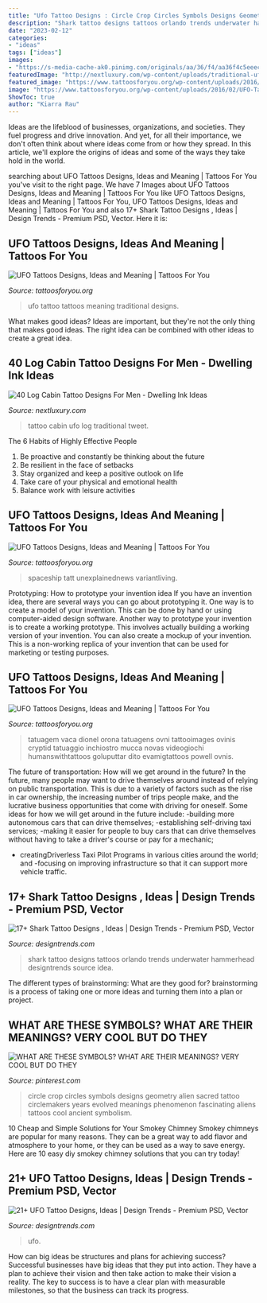 ```yaml
---
title: "Ufo Tattoo Designs : Circle Crop Circles Symbols Designs Geometry Alien Sacred Tattoo Circlemakers Years Evolved Meanings Phenomenon Fascinating Aliens Tattoos Cool Ancient Symbolism"
description: "Shark tattoo designs tattoos orlando trends underwater hammerhead designtrends source idea"
date: "2023-02-12"
categories:
- "ideas"
tags: ["ideas"]
images:
- "https://s-media-cache-ak0.pinimg.com/originals/aa/36/f4/aa36f4c5eeec6081956c59e82ddfc786.jpg"
featuredImage: "http://nextluxury.com/wp-content/uploads/traditional-ufo-flying-over-cabin-male-arm-tattoo.jpg"
featured_image: "https://www.tattoosforyou.org/wp-content/uploads/2016/02/UFO-Tattoos-Pictures.jpg"
image: "https://www.tattoosforyou.org/wp-content/uploads/2016/02/UFO-Tattoos-Pictures.jpg"
ShowToc: true
author: "Kiarra Rau"
---
```



Ideas are the lifeblood of businesses, organizations, and societies. They fuel progress and drive innovation. And yet, for all their importance, we don't often think about where ideas come from or how they spread. In this article, we'll explore the origins of ideas and some of the ways they take hold in the world.

	

		
searching about UFO Tattoos Designs, Ideas and Meaning | Tattoos For You you've visit to the right page. We have 7 Images about UFO Tattoos Designs, Ideas and Meaning | Tattoos For You like UFO Tattoos Designs, Ideas and Meaning | Tattoos For You, UFO Tattoos Designs, Ideas and Meaning | Tattoos For You and also 17+ Shark Tattoo Designs , Ideas | Design Trends - Premium PSD, Vector. Here it is:
		
    
## UFO Tattoos Designs, Ideas And Meaning | Tattoos For You

<img loading=lazy src="https://www.tattoosforyou.org/wp-content/uploads/2016/10/UFO-Tattoo-Traditional.jpg" onerror="this.onerror=null;this.src='https://tse2.mm.bing.net/th?id=OIP.zjszTsItRqCqRpL_HuCAfQHaNK&amp;pid=15.1';" alt="UFO Tattoos Designs, Ideas and Meaning | Tattoos For You">

_Source: tattoosforyou.org_

>ufo tattoo tattoos meaning traditional designs. 

	

What makes good ideas?
Ideas are important, but they're not the only thing that makes good ideas. The right idea can be combined with other ideas to create a great idea.

    
## 40 Log Cabin Tattoo Designs For Men - Dwelling Ink Ideas

<img loading=lazy src="http://nextluxury.com/wp-content/uploads/traditional-ufo-flying-over-cabin-male-arm-tattoo.jpg" onerror="this.onerror=null;this.src='https://tse4.mm.bing.net/th?id=OIP.y0o5gTwz9Hpc8ijyrEckQAHaHa&amp;pid=15.1';" alt="40 Log Cabin Tattoo Designs For Men - Dwelling Ink Ideas">

_Source: nextluxury.com_

>tattoo cabin ufo log traditional tweet. 

	

The 6 Habits of Highly Effective People
1. Be proactive and constantly be thinking about the future 
2. Be resilient in the face of setbacks 
3. Stay organized and keep a positive outlook on life 
4. Take care of your physical and emotional health 
5. Balance work with leisure activities 

    
## UFO Tattoos Designs, Ideas And Meaning | Tattoos For You

<img loading=lazy src="https://www.tattoosforyou.org/wp-content/uploads/2016/02/UFO-Tattoos-Pictures.jpg" onerror="this.onerror=null;this.src='https://tse1.mm.bing.net/th?id=OIP.6azMcrLcMZRwMKKHNmnD4QHaHa&amp;pid=15.1';" alt="UFO Tattoos Designs, Ideas and Meaning | Tattoos For You">

_Source: tattoosforyou.org_

>spaceship tatt unexplainednews variantliving. 

	

Prototyping: How to prototype your invention idea
If you have an invention idea, there are several ways you can go about prototyping it. One way is to create a model of your invention. This can be done by hand or using computer-aided design software. Another way to prototype your invention is to create a working prototype. This involves actually building a working version of your invention. You can also create a mockup of your invention. This is a non-working replica of your invention that can be used for marketing or testing purposes.

    
## UFO Tattoos Designs, Ideas And Meaning | Tattoos For You

<img loading=lazy src="https://www.tattoosforyou.org/wp-content/uploads/2016/02/UFO-Tattoo-Sleeve.jpg" onerror="this.onerror=null;this.src='https://tse1.mm.bing.net/th?id=OIP.0ZoC1mJNX0wggCnrbvV4uAHaLE&amp;pid=15.1';" alt="UFO Tattoos Designs, Ideas and Meaning | Tattoos For You">

_Source: tattoosforyou.org_

>tatuagem vaca dionel orona tatuagens ovni tattooimages ovinis cryptid tatuaggio inchiostro mucca novas videogiochi humanswithtattoos goluputtar dito evamigtattoos powell ovnis. 

	

The future of transportation: How will we get around in the future?
In the future, many people may want to drive themselves around instead of relying on public transportation. This is due to a variety of factors such as the rise in car ownership, the increasing number of trips people make, and the lucrative business opportunities that come with driving for oneself. 
Some ideas for how we will get around in the future include: 
-building more autonomous cars that can drive themselves; 
-establishing self-driving taxi services; 
-making it easier for people to buy cars that can drive themselves without having to take a driver's course or pay for a mechanic; 
- creatingDriverless Taxi Pilot Programs in various cities around the world; and 
-focusing on improving infrastructure so that it can support more vehicle traffic.

    
## 17+ Shark Tattoo Designs , Ideas | Design Trends - Premium PSD, Vector

<img loading=lazy src="https://images.designtrends.com/wp-content/uploads/2016/04/04070204/Orlando-Shark-Tattoo-Design.jpg" onerror="this.onerror=null;this.src='https://tse3.mm.bing.net/th?id=OIP.fQ0pn0DmynJYYVI_vB21IgHaHa&amp;pid=15.1';" alt="17+ Shark Tattoo Designs , Ideas | Design Trends - Premium PSD, Vector">

_Source: designtrends.com_

>shark tattoo designs tattoos orlando trends underwater hammerhead designtrends source idea. 

	

The different types of brainstorming: What are they good for?
brainstorming is a process of taking one or more ideas and turning them into a plan or project.

    
## WHAT ARE THESE SYMBOLS? WHAT ARE THEIR MEANINGS? VERY COOL BUT DO THEY

<img loading=lazy src="https://s-media-cache-ak0.pinimg.com/originals/aa/36/f4/aa36f4c5eeec6081956c59e82ddfc786.jpg" onerror="this.onerror=null;this.src='https://tse2.mm.bing.net/th?id=OIP.vwOUXpqBzQ0BduVansDoFAAAAA&amp;pid=15.1';" alt="WHAT ARE THESE SYMBOLS? WHAT ARE THEIR MEANINGS? VERY COOL BUT DO THEY">

_Source: pinterest.com_

>circle crop circles symbols designs geometry alien sacred tattoo circlemakers years evolved meanings phenomenon fascinating aliens tattoos cool ancient symbolism. 

	

10 Cheap and Simple Solutions for Your Smokey Chimney
Smokey chimneys are popular for many reasons. They can be a great way to add flavor and atmosphere to your home, or they can be used as a way to save energy. Here are 10 easy diy smokey chimney solutions that you can try today!

    
## 21+ UFO Tattoo Designs, Ideas | Design Trends - Premium PSD, Vector

<img loading=lazy src="https://images.designtrends.com/wp-content/uploads/2016/06/30090317/Trendy-Ufo-Tattoo-for-Men.jpg" onerror="this.onerror=null;this.src='https://tse4.mm.bing.net/th?id=OIP.dSetOu-_xJPSqM3Dyb8i3AHaHa&amp;pid=15.1';" alt="21+ UFO Tattoo Designs, Ideas | Design Trends - Premium PSD, Vector">

_Source: designtrends.com_

>ufo. 

	

How can big ideas be structures and plans for achieving success?
Successful businesses have big ideas that they put into action. They have a plan to achieve their vision and then take action to make their vision a reality. The key to success is to have a clear plan with measurable milestones, so that the business can track its progress.


